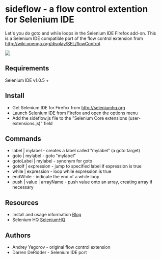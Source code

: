 sideflow - a flow control extention for Selenium IDE
===

Let's you do goto and while loops in the Selenium IDE Firefox add-on. This is a Selenium
IDE compatible port of the flow control extension from http://wiki.openqa.org/display/SEL/flowControl.

<img src="http://4.bp.blogspot.com/_Vi1folaOZAs/R7N1_L5KjDI/AAAAAAAAAGQ/PyozuVCHBC4/s400/flow_control_ide.png"></img>

Requirements
---
Selenium IDE v1.0.5 +

Install
---
- Get Selenium IDE for Firefox from http://seleniumhq.org
- Launch Selenium IDE from Firefox and open the options menu
- Add the sideflow.js file to the "Selenium Core extensions (user-extensions.js)" field

Commands
---
- label | mylabel - creates a label called "mylabel" (a goto target)
- goto | mylabel - goto "mylabel"
- gotoLabel | mylabel - synonym for goto
- gotoIf | expression - jump to specified label if expression is true
- while | expression - loop while expression is true
- endWhile - indicate the end of a while loop
- push | value | arrayName - push value onto an array, creating array if necessary

Resources
---

- Install and usage information [Blog](http://51elliot.blogspot.com/2008/02/selenium-ide-goto.html)
- Selenium HQ [SeleniumHQ](http://seleniumhq.org/)

Authors
---
- Andrey Yegorov - original flow control extension
- Darren DeRidder - Selenium IDE port
